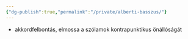 ```yaml
---
{"dg-publish":true,"permalink":"/private/alberti-basszus/"}
---
```


- akkordfelbontás, elmossa a szólamok kontrapunktikus önállóságát